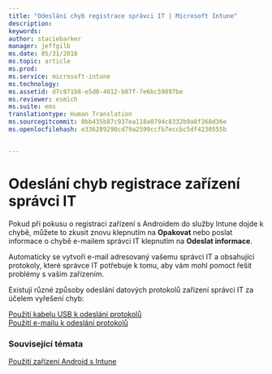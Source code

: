 ```yaml
---
title: "Odeslání chyb registrace správci IT | Microsoft Intune"
description: 
keywords: 
author: staciebarker
manager: jeffgilb
ms.date: 05/31/2016
ms.topic: article
ms.prod: 
ms.service: microsoft-intune
ms.technology: 
ms.assetid: d7c871b8-e5d8-4912-b87f-7e6bc59897be
ms.reviewer: esmich
ms.suite: ems
translationtype: Human Translation
ms.sourcegitcommit: 0bb435b87c937ea118a0794c8332b9a8f268d36e
ms.openlocfilehash: e336289290cd79a2599ccfb7eccbc5df4230555b


---
```



# Odeslání chyb registrace zařízení správci IT

Pokud při pokusu o registraci zařízení s Androidem do služby Intune dojde k chybě, můžete to zkusit znovu klepnutím na **Opakovat** nebo poslat informace o chybě e-mailem správci IT klepnutím na **Odeslat informace**. 

Automaticky se vytvoří e-mail adresovaný vašemu správci IT a obsahující protokoly, které správce IT potřebuje k tomu, aby vám mohl pomoct řešit problémy s vaším zařízením.

Existují různé způsoby odeslání datových protokolů zařízení správci IT za účelem vyřešení chyb:

[Použití kabelu USB k odeslání protokolů](send-diagnostic-data-logs-to-your-it-administrator-using-a-usb-cable-android.md)</br>
[Použití e-mailu k odeslání protokolů](send-diagnostic-data-logs-to-your-it-administrator-using-email-android.md)

### Související témata
[Použití zařízení Android s Intune](using-your-android-device-with-intune.md)


<!--HONumber=Jun16_HO4-->


